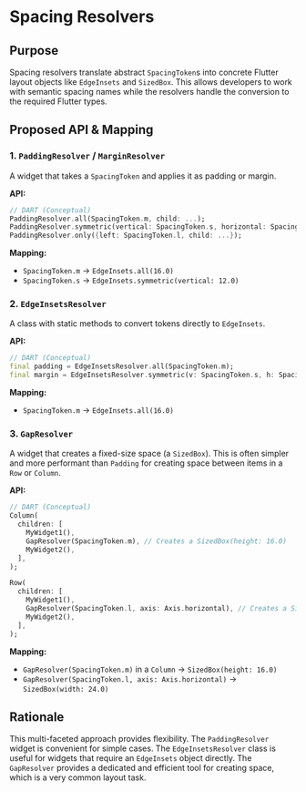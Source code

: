 # Spacing Resolvers

## Purpose

Spacing resolvers translate abstract `SpacingToken`s into concrete Flutter layout objects like `EdgeInsets` and `SizedBox`. This allows developers to work with semantic spacing names while the resolvers handle the conversion to the required Flutter types.

## Proposed API & Mapping

### 1. `PaddingResolver` / `MarginResolver`

A widget that takes a `SpacingToken` and applies it as padding or margin.

**API:**
```dart
// DART (Conceptual)
PaddingResolver.all(SpacingToken.m, child: ...);
PaddingResolver.symmetric(vertical: SpacingToken.s, horizontal: SpacingToken.m, child: ...);
PaddingResolver.only({left: SpacingToken.l, child: ...});
```

**Mapping:**
- `SpacingToken.m` -> `EdgeInsets.all(16.0)`
- `SpacingToken.s` -> `EdgeInsets.symmetric(vertical: 12.0)`

### 2. `EdgeInsetsResolver`

A class with static methods to convert tokens directly to `EdgeInsets`.

**API:**
```dart
// DART (Conceptual)
final padding = EdgeInsetsResolver.all(SpacingToken.m);
final margin = EdgeInsetsResolver.symmetric(v: SpacingToken.s, h: SpacingToken.m);
```

**Mapping:**
- `SpacingToken.m` -> `EdgeInsets.all(16.0)`

### 3. `GapResolver`

A widget that creates a fixed-size space (a `SizedBox`). This is often simpler and more performant than `Padding` for creating space between items in a `Row` or `Column`.

**API:**
```dart
// DART (Conceptual)
Column(
  children: [
    MyWidget1(),
    GapResolver(SpacingToken.m), // Creates a SizedBox(height: 16.0)
    MyWidget2(),
  ],
);

Row(
  children: [
    MyWidget1(),
    GapResolver(SpacingToken.l, axis: Axis.horizontal), // Creates a SizedBox(width: 24.0)
    MyWidget2(),
  ],
);
```

**Mapping:**
- `GapResolver(SpacingToken.m)` in a `Column` -> `SizedBox(height: 16.0)`
- `GapResolver(SpacingToken.l, axis: Axis.horizontal)` -> `SizedBox(width: 24.0)`

## Rationale

This multi-faceted approach provides flexibility. The `PaddingResolver` widget is convenient for simple cases. The `EdgeInsetsResolver` class is useful for widgets that require an `EdgeInsets` object directly. The `GapResolver` provides a dedicated and efficient tool for creating space, which is a very common layout task.
